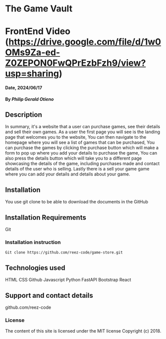 # The Game Vault

# FrontEnd Video (https://drive.google.com/file/d/1w0OMs9Za-ed-Z0ZEPON0FwQPrEzbFzh9/view?usp=sharing)

#### Date, 2024/06/17

#### By _Philip Gerald Otieno_

## Description

In summary, it's a website that a user can purchase games, see their details and sell their own games.
As a user the first page you will see is the landing page that welcomes you to the website,
You can then navigate to the homepage where you will see a list of games that can be purchased,
You can purchase the games by clicking the purchase button which will make a form to pop up where you add your details to purchase the game,
You can also press the details button which will take you to a different page showcasing the details of the game,
including purchases made and contact details of the user who is selling.
Lastly there is a sell your game game where you can add your details and details about your game.

## Installation

You use git clone to be able to download the documents in the GitHub

## Installation Requirements

Git

### Installation instruction

```
Git clone https://github.com/reez-code/game-store.git

```

## Technologies used

HTML
CSS
Github
Javascript
Python
FastAPI
Bootstrap
React

## Support and contact details

github.com/reez-code

### License

The content of this site is licensed under the MIT license
Copyright (c) 2018.
